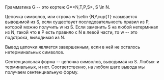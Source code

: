 
Грамматика G -- это кортеж G=<N,T,P,S>, S \in N.

Цепочка символов, или строка w \setin {N}\cup{T} называется выводимой из S, если существует последовательность правил из P, которой можно получить w из S.
Если заменить S на любой нетерминал из N, такой что в P есть правило с N в левой части, то w -- это подстрока, выводимая из N.

Вывод цепочки является завершенным, если в ней не осталось нетерминальных символов.

Сентенциальная форма -- цепочка символов, выводимая из S. Любых: и терминальных, и нет. Соответственно, на любом шаге вывода мы получаем сентенциальную форму.

